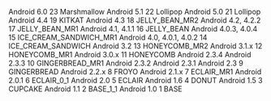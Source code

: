 Android 6.0			23	Marshmallow
Android 5.1			22	Lollipop
Android 5.0			21	Lollipop
Android 4.4			19	KITKAT
Android 4.3			18	JELLY_BEAN_MR2
Android 4.2, 4.2.2		17	JELLY_BEAN_MR1
Android 4.1, 4.1.1		16	JELLY_BEAN
Android 4.0.3, 4.0.4		15	ICE_CREAM_SANDWICH_MR1
Android 4.0, 4.0.1, 4.0.2	14	ICE_CREAM_SANDWICH
Android 3.2			13	HONEYCOMB_MR2
Android 3.1.x			12	HONEYCOMB_MR1
Android 3.0.x			11	HONEYCOMB
Android 2.3.4
Android 2.3.3			10	GINGERBREAD_MR1
Android 2.3.2
Android 2.3.1
Android 2.3			9	GINGERBREAD
Android 2.2.x			8	FROYO
Android 2.1.x			7	ECLAIR_MR1
Android 2.0.1			6	ECLAIR_0_1
Android 2.0			5	ECLAIR
Android 1.6			4	DONUT
Android 1.5			3	CUPCAKE
Android 1.1			2	BASE_1_1
Android 1.0			1	BASE
